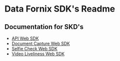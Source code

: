 # Data Fornix SDK's Readme

## Documentation for SKD's

 - [API Web SDK](apiWeb.md)
 - [Document Capture Web SDK](documentCaptureWeb.md)
 - [Selfie Check Web SDK](SelfieCheckWeb.md)
 - [Video Liveliness Web SDK](video-liveliness-web.md)